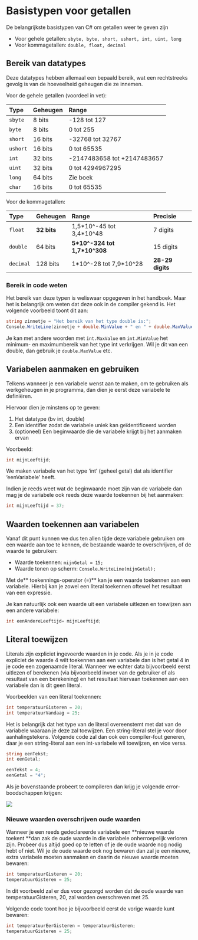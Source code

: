 ﻿# Basistypen voor getallen

De belangrijkste basistypen van C\# om getallen weer te geven zijn

* Voor gehele getallen: `sbyte, byte, short, ushort, int, uint, long`
* Voor kommagetallen: `double, float, decimal`

## Bereik van datatypes

Deze datatypes hebben allemaal een bepaald bereik, wat een rechtstreeks gevolg is van de hoeveelheid geheugen die ze innemen.

Voor de gehele getallen (voordeel in vet):

| **Type** | **Geheugen** | **Range** |
| :--- | :--- | :--- |
| `sbyte` | 8 bits | -128 tot 127 |
| `byte` | 8 bits | 0 tot 255 |
| `short` | 16 bits | -32768 tot 32767 |
| `ushort` | 16 bits | 0 tot 65535 |
| `int` | 32 bits | -2147483658 tot +2147483657 |
| `uint` | 32 bits | 0 tot 4294967295 |
| `long` | 64 bits | Zie boek |
| `char` | 16 bits | 0 tot 65535 |

Voor de kommagetallen:

| **Type** | **Geheugen** | **Range** | **Precisie** |
| :--- | :--- | :--- | :--- |
| `float` | **32 bits** | 1,5\*10^-45 tot 3,4\*10^48 | 7 digits |
| `double` | 64 bits | **5\*10^-324 tot 1,7\*10^308** | 15 digits |
| `decimal` | 128 bits | 1\*10^-28 tot 7,9\*10^28 | **28-29 digits** |

### Bereik in code weten

Het bereik van deze typen is weliswaar opgegeven in het handboek. Maar het is belangrijk om weten dat deze ook in de compiler gekend is. Het volgende voorbeeld toont dit aan:

```csharp
string zinnetje = "Het bereik van het type double is:";
Console.WriteLine(zinnetje + double.MinValue + " en " + double.MaxValue);
```

Je kan met andere woorden met `int.MaxValue` en `int.MinValue` het minimum- en maximumbereik van het type int verkrijgen. Wil je dit van een double, dan gebruik je `double.MaxValue` etc.

## Variabelen aanmaken en gebruiken

Telkens wanneer je een variabele wenst aan te maken, om te gebruiken als werkgeheugen in je programma, dan dien je eerst deze variabele te definiëren.

Hiervoor dien je minstens op te geven:

1. Het datatype \(bv int, double\)
2. Een identifier zodat de variabele uniek kan geïdentificeerd worden
3. \(optioneel\) Een beginwaarde die de variabele krijgt bij het aanmaken ervan

Voorbeeld:

```csharp
int mijnLeeftijd;
```

We maken variabele van het type ‘int’ \(geheel getal\) dat als identifier ‘eenVariabele’ heeft.

Indien je reeds weet wat de beginwaarde moet zijn van de variabele dan mag je de variabele ook reeds deze waarde toekennen bij het aanmaken:

```csharp
int mijnLeeftijd = 37;
```

## Waarden toekennen aan variabelen

Vanaf dit punt kunnen we dus ten allen tijde deze variabele gebruiken om een waarde aan toe te kennen, de bestaande waarde te overschrijven, of de waarde te gebruiken:

* Waarde toekennen: `mijnGetal = 15;`
* Waarde tonen op scherm: `Console.WriteLine(mijnGetal);`

Met de** toekennings-operator \(=\)** kan je een waarde toekennen aan een variabele. Hierbij kan je zowel een literal toekennen oftewel het resultaat van een expressie.

Je kan natuurlijk ook een waarde uit een variabele uitlezen en toewijzen aan een andere variabele:

```csharp
int eenAndereLeeftijd= mijnLeeftijd;
```

## Literal toewijzen

Literals zijn expliciet ingevoerde waarden in je code. Als je in je code expliciet de waarde 4 wilt toekennen aan een variabele dan is het getal 4 in je code een zogenaamde literal. Wanneer we echter data bijvoorbeeld eerst uitlezen of berekenen \(via bijvoorbeeld invoer van de gebruiker of als resultaat van een berekening\) en het resultaat hiervaan toekennen aan een variabele dan is dit geen literal.

Voorbeelden van een literal toekennen:

```csharp
int temperatuurGisteren = 20;
int temperatuurVandaag = 25;
```

Het is belangrijk dat het type van de literal overeenstemt met dat van de variabele waaraan je deze zal toewijzen. Een string-literal stel je voor door aanhalingstekens. Volgende code zal dan ook een compiler-fout generen, daar je een string-literal aan een int-variabele wil toewijzen, en vice versa.

```csharp
string eenTekst;
int eenGetal;

eenTekst = 4;
eenGetal = "4";
```

Als je bovenstaande probeert te compileren dan krijg je volgende error-boodschappen krijgen:

![](/assets/0intro/errorliteraltoekenning.png)

### Nieuwe waarden overschrijven oude waarden

Wanneer je een reeds gedeclareerde variabele een **nieuwe waarde toekent **dan zak de oude waarde in die variabele onherroepelijk verloren zijn. Probeer dus altijd goed op te letten of je de oude waarde nog nodig hebt of niet. Wil je de oude waarde ook nog bewaren dan zal je een nieuwe, extra variabele moeten aanmaken en daarin de nieuwe waarde moeten bewaren:

```csharp
int temperatuurGisteren = 20;
temperatuurGisteren = 25;
```

In dit voorbeeld zal er dus voor gezorgd worden dat de oude waarde van temperatuurGisteren, 20, zal worden overschreven met 25.

Volgende code toont hoe je bijvoorbeeld eerst de vorige waarde kunt bewaren:

```csharp
int temperatuurEerGisteren = temperatuurGisteren;
temperatuurGisteren = 25;
```